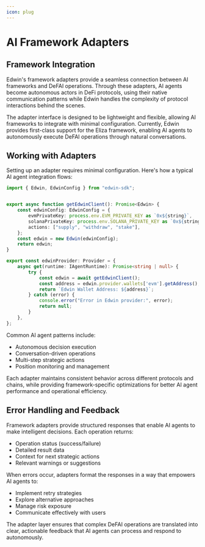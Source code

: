 ```yaml
---
icon: plug
---
```


# AI Framework Adapters

## Framework Integration

Edwin's framework adapters provide a seamless connection between AI frameworks and DeFAI operations. Through these adapters, AI agents become autonomous actors in DeFi protocols, using their native communication patterns while Edwin handles the complexity of protocol interactions behind the scenes.

The adapter interface is designed to be lightweight and flexible, allowing AI frameworks to integrate with minimal configuration. Currently, Edwin provides first-class support for the Eliza framework, enabling AI agents to autonomously execute DeFAI operations through natural conversations.

## Working with Adapters

Setting up an adapter requires minimal configuration. Here's how a typical AI agent integration flows:

```typescript
import { Edwin, EdwinConfig } from "edwin-sdk";


export async function getEdwinClient(): Promise<Edwin> {
    const edwinConfig: EdwinConfig = {
        evmPrivateKey: process.env.EVM_PRIVATE_KEY as `0x${string}`,
        solanaPrivateKey: process.env.SOLANA_PRIVATE_KEY as `0x${string}`,
        actions: ["supply", "withdraw", "stake"],
    };
    const edwin = new Edwin(edwinConfig);
    return edwin;
}

export const edwinProvider: Provider = {
    async get(runtime: IAgentRuntime): Promise<string | null> {
        try {
            const edwin = await getEdwinClient();
            const address = edwin.provider.wallets['evm'].getAddress();
            return `Edwin Wallet Address: ${address}`;
        } catch (error) {
            console.error("Error in Edwin provider:", error);
            return null;
        }
    },
};
```

Common AI agent patterns include:

* Autonomous decision execution
* Conversation-driven operations
* Multi-step strategic actions
* Position monitoring and management

Each adapter maintains consistent behavior across different protocols and chains, while providing framework-specific optimizations for better AI agent performance and operational efficiency.

## Error Handling and Feedback

Framework adapters provide structured responses that enable AI agents to make intelligent decisions. Each operation returns:

* Operation status (success/failure)
* Detailed result data
* Context for next strategic actions
* Relevant warnings or suggestions

When errors occur, adapters format the responses in a way that empowers AI agents to:

* Implement retry strategies
* Explore alternative approaches
* Manage risk exposure
* Communicate effectively with users

The adapter layer ensures that complex DeFAI operations are translated into clear, actionable feedback that AI agents can process and respond to autonomously.
